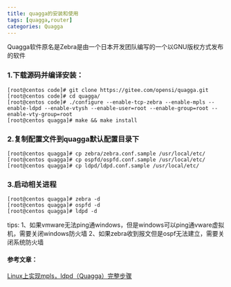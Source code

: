 ```yaml
---
title: quagga的安装和使用
tags: [quagga,router]
categories: Quagga
---
```

Quagga软件原名是Zebra是由一个日本开发团队编写的一个以GNU版权方式发布的软件

### 1.下载源码并编译安装：
```
[root@centos code]# git clone https://gitee.com/opensi/quagga.git
[root@centos code]# cd quagga/
[root@centos code]# ./configure --enable-tcp-zebra --enable-mpls --enable-ldpd --enable-vtysh --enable-user=root --enable-group=root --enable-vty-group=root
[root@centos quagga]# make && make install
```
<!--[root@centos quagga]# ./configure --enable-vtysh --enable-user=root --enable-group=root --enable-vty-group=root-->


### 2.复制配置文件到quagga默认配置目录下
```
[root@centos quagga]# cp zebra/zebra.conf.sample /usr/local/etc/
[root@centos quagga]# cp ospfd/ospfd.conf.sample /usr/local/etc/
[root@centos quagga]# cp ldpd/ldpd.conf.sample /usr/local/etc/
```
### 3.启动相关进程
```
[root@centos quagga]# zebra -d
[root@centos quagga]# ospfd -d
[root@centos quagga]# ldpd -d
```

tips:
1、如果vmware无法ping通windows，但是windows可以ping通vware虚拟机，需要关闭windows防火墙
2、如果zebra收到报文但是ospf无法建立，需要关闭系统防火墙

#### 参考文章：
[Linux上实现mpls，ldpd（Quagga）完整步骤](https://blog.csdn.net/simonczw/article/details/52538671)